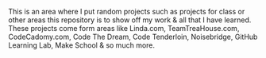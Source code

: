 This is an area where I put random projects 
such as projects for class or other areas
this repository is to show off my work & 
all that I have learned. These projects come 
form areas like Linda.com, TeamTreaHouse.com,
CodeCadomy.com, Code The Dream, Code Tenderloin,
Noisebridge, GitHub Learning Lab, Make School &
so much more.

